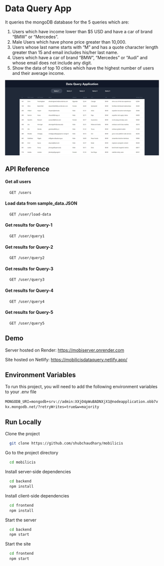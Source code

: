 
# Data Query App

It queries the mongoDB database for the 5 queries which are:
1. Users which have income lower than $5 USD and have a car of brand “BMW” or “Mercedes”.
2. Male Users which have phone price greater than 10,000.
3. Users whose last name starts with “M” and has a quote character length greater than 15 and email includes his/her last name.
4. Users which have a car of brand “BMW”, “Mercedes” or “Audi” and whose email does not include any digit.
5. Show the data of top 10 cities which have the highest number of users and their average income.


![Screenshot](Screenshot.jpg)
## API Reference

#### Get all users

```http
  GET /users
```


#### Load data from sample_data.JSON

```http
  GET /user/load-data
```

#### Get results for Query-1

```http
  GET /user/query1
```

#### Get results for Query-2

```http
  GET /user/query2
```

#### Get results for Query-3

```http
  GET /user/query3
```

#### Get results for Query-4

```http
  GET /user/query4
```

#### Get results for Query-5

```http
  GET /user/query5
```



## Demo
Server hosted on Render: 
https://mobiserver.onrender.com

Site hosted on Netlify: 
https://mobilicisdataquery.netlify.app/

## Environment Variables

To run this project, you will need to add the following environment variables to your .env file

`MONGODB_URI=mongodb+srv://admin:XXjO4pWuBADNXjX1@nodeapplication.obb7vkx.mongodb.net/?retryWrites=true&w=majority`


## Run Locally

Clone the project

```bash
  git clone https://github.com/shubchaudhary/mobilicis
```

Go to the project directory

```bash
  cd mobilicis
```

Install server-side dependencies

```bash
  cd backend
  npm install
```

Install client-side dependencies

```bash
  cd frontend
  npm install
```

Start the server
```bash
  cd backend
  npm start
```

Start the site
```bash
  cd frontend
  npm start
```

